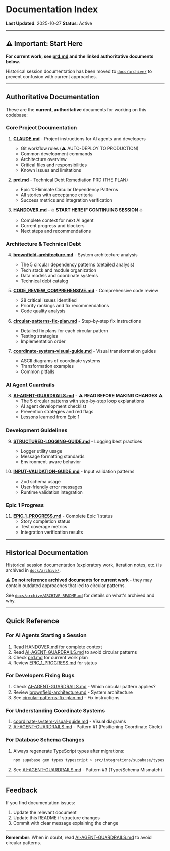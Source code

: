 # Documentation Index

**Last Updated**: 2025-10-27
**Status**: Active

---

## ⚠️ Important: Start Here

**For current work, see [prd.md](./prd.md) and the linked authoritative documents below.**

Historical session documentation has been moved to [`docs/archive/`](./archive/) to prevent confusion with current approaches.

---

## Authoritative Documentation

These are the **current, authoritative** documents for working on this codebase:

### Core Project Documentation

1. **[CLAUDE.md](../CLAUDE.md)** - Project instructions for AI agents and developers
   - Git workflow rules (⚠️ AUTO-DEPLOY TO PRODUCTION)
   - Common development commands
   - Architecture overview
   - Critical files and responsibilities
   - Known issues and limitations

2. **[prd.md](./prd.md)** - Technical Debt Remediation PRD (THE PLAN)
   - Epic 1: Eliminate Circular Dependency Patterns
   - All stories with acceptance criteria
   - Success metrics and integration verification

3. **[HANDOVER.md](../HANDOVER.md)** - 🔥 **START HERE IF CONTINUING SESSION** 🔥
   - Complete context for next AI agent
   - Current progress and blockers
   - Next steps and recommendations

### Architecture & Technical Debt

4. **[brownfield-architecture.md](./brownfield-architecture.md)** - System architecture analysis
   - The 5 circular dependency patterns (detailed analysis)
   - Tech stack and module organization
   - Data models and coordinate systems
   - Technical debt catalog

5. **[CODE_REVIEW_COMPREHENSIVE.md](./CODE_REVIEW_COMPREHENSIVE.md)** - Comprehensive code review
   - 28 critical issues identified
   - Priority rankings and fix recommendations
   - Code quality analysis

6. **[circular-patterns-fix-plan.md](./circular-patterns-fix-plan.md)** - Step-by-step fix instructions
   - Detailed fix plans for each circular pattern
   - Testing strategies
   - Implementation order

7. **[coordinate-system-visual-guide.md](./coordinate-system-visual-guide.md)** - Visual transformation guides
   - ASCII diagrams of coordinate systems
   - Transformation examples
   - Common pitfalls

### AI Agent Guardrails

8. **[AI-AGENT-GUARDRAILS.md](./AI-AGENT-GUARDRAILS.md)** - ⚠️ **READ BEFORE MAKING CHANGES** ⚠️
   - The 5 circular patterns with step-by-step loop explanations
   - AI agent development checklist
   - Prevention strategies and red flags
   - Lessons learned from Epic 1

### Development Guidelines

9. **[STRUCTURED-LOGGING-GUIDE.md](./STRUCTURED-LOGGING-GUIDE.md)** - Logging best practices
   - Logger utility usage
   - Message formatting standards
   - Environment-aware behavior

10. **[INPUT-VALIDATION-GUIDE.md](./INPUT-VALIDATION-GUIDE.md)** - Input validation patterns
    - Zod schema usage
    - User-friendly error messages
    - Runtime validation integration

### Epic 1 Progress

11. **[EPIC_1_PROGRESS.md](./EPIC_1_PROGRESS.md)** - Complete Epic 1 status
    - Story completion status
    - Test coverage metrics
    - Integration verification results

---

## Historical Documentation

Historical session documentation (exploratory work, iteration notes, etc.) is archived in [`docs/archive/`](./archive/).

**⚠️ Do not reference archived documents for current work** - they may contain outdated approaches that led to circular patterns.

See [`docs/archive/ARCHIVE-README.md`](./archive/ARCHIVE-README.md) for details on what's archived and why.

---

## Quick Reference

### For AI Agents Starting a Session

1. Read [HANDOVER.md](../HANDOVER.md) for complete context
2. Read [AI-AGENT-GUARDRAILS.md](./AI-AGENT-GUARDRAILS.md) to avoid circular patterns
3. Check [prd.md](./prd.md) for current work plan
4. Review [EPIC_1_PROGRESS.md](./EPIC_1_PROGRESS.md) for status

### For Developers Fixing Bugs

1. Check [AI-AGENT-GUARDRAILS.md](./AI-AGENT-GUARDRAILS.md) - Which circular pattern applies?
2. Review [brownfield-architecture.md](./brownfield-architecture.md) - System architecture
3. See [circular-patterns-fix-plan.md](./circular-patterns-fix-plan.md) - Fix instructions

### For Understanding Coordinate Systems

1. [coordinate-system-visual-guide.md](./coordinate-system-visual-guide.md) - Visual diagrams
2. [AI-AGENT-GUARDRAILS.md](./AI-AGENT-GUARDRAILS.md) - Pattern #1 (Positioning Coordinate Circle)

### For Database Schema Changes

1. Always regenerate TypeScript types after migrations:
   ```bash
   npx supabase gen types typescript > src/integrations/supabase/types.ts
   ```
2. See [AI-AGENT-GUARDRAILS.md](./AI-AGENT-GUARDRAILS.md) - Pattern #3 (Type/Schema Mismatch)

---

## Feedback

If you find documentation issues:
1. Update the relevant document
2. Update this README if structure changes
3. Commit with clear message explaining the change

---

**Remember**: When in doubt, read [AI-AGENT-GUARDRAILS.md](./AI-AGENT-GUARDRAILS.md) to avoid circular patterns.

